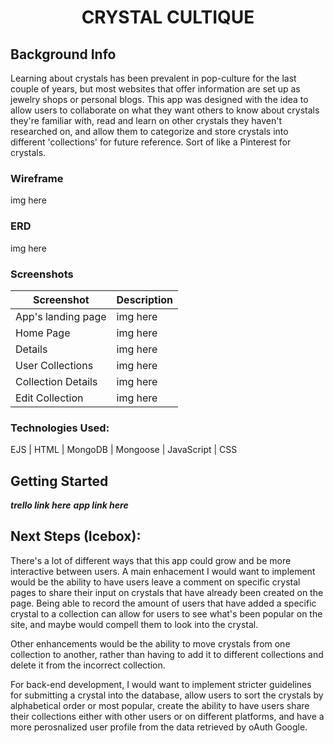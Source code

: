 # <h1 align="center">CRYSTAL CULTIQUE</h1>
## Background Info
Learning about crystals has been prevalent in pop-culture for the last couple of years, but most websites that offer information are set up as jewelry shops or personal blogs. This app was designed with the idea to allow users to collaborate on what they want others to know about crystals they're familiar with, read and learn on other crystals they haven't researched on, and allow them to categorize and store crystals into different 'collections' for future reference. Sort of like a Pinterest for crystals.

### Wireframe
img here


### ERD
img here


### Screenshots
| Screenshot | Description |
|------------ | ------------|
| App's landing page | img here |
| Home Page | img here |
| Details | img here |
| User Collections | img here |
| Collection Details | img here |
| Edit Collection | img here |


### Technologies Used:
EJS | HTML | MongoDB | Mongoose | JavaScript | CSS



## Getting Started
***trello link here***
***app link here***

## Next Steps (Icebox):
There's a lot of different ways that this app could grow and be more interactive between users. A main enhacement I would want to implement would be the ability to have users leave a comment on specific crystal pages to share their input on crystals that have already been created on the page. Being able to record the amount of users that have added a specific crystal to a collection can allow for users to see what's been popular on the site, and maybe would compell them to look into the crystal.

Other enhancements would be the ability to move crystals from one collection to another, rather than having to add it to different collections and delete it from the incorrect collection.

For back-end development, I would want to implement stricter guidelines for submitting a crystal into the database, allow users to sort the crystals by alphabetical order or most popular, create the ability to have users share their collections either with other users or on different platforms, and have a more perosnalized user profile from the data retrieved by oAuth Google.
